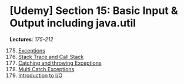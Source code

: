 # [Udemy] Section 15: Basic Input & Output including java.util

__Lectures__: _175-212_

175. [Exceptions](https://github.com/rajatsachdeva/Complete_Java_Masterclass/tree/master/15-Basic-Input-%26-Output-including-java/175-Exceptions) <br/>
176. [Stack Trace and Call Stack](https://github.com/rajatsachdeva/Complete_Java_Masterclass/tree/master/15-Basic-Input-%26-Output-including-java/176-Stack_Trace_and_Call_Stack) <br/>
177. [Catching and throwing Exceptions](https://github.com/rajatsachdeva/Complete_Java_Masterclass/tree/master/15-Basic-Input-%26-Output-including-java/176-Stack_Trace_and_Call_Stack) <br/>
178. [Multi Catch Exceptions](https://github.com/rajatsachdeva/Complete_Java_Masterclass/tree/master/15-Basic-Input-%26-Output-including-java/178-Multi_Catch_Exceptions) <br/>
179. [Introduction to I/O](https://github.com/rajatsachdeva/Complete_Java_Masterclass/tree/master/15-Basic-Input-%26-Output-including-java/179-Introduction_to_IO) <br/>